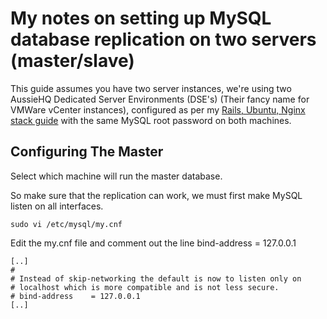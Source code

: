 My notes on setting up MySQL database replication on two servers (master/slave)
============================

This guide assumes you have two server instances, we're using two AussieHQ Dedicated Server Environments (DSE's) (Their fancy name for VMWare vCenter instances), configured as per my [Rails, Ubuntu, Nginx stack guide](http://github.com/ivanvanderbyl/rails-nginx-passenger-ubuntu)
with the same MySQL root password on both machines.

Configuring The Master
----------------------

Select which machine will run the master database.

So make sure that the replication can work, we must first make MySQL listen on all interfaces.

    sudo vi /etc/mysql/my.cnf

Edit the my.cnf file and comment out the line bind-address = 127.0.0.1

    [..]
    #
    # Instead of skip-networking the default is now to listen only on
    # localhost which is more compatible and is not less secure.
    # bind-address    = 127.0.0.1
    [..]

